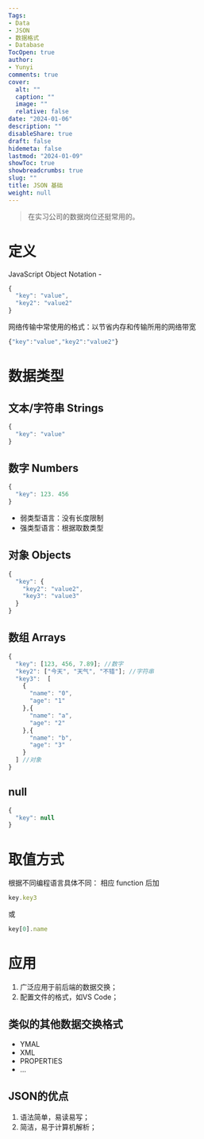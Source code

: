 ```yaml
---
Tags:
- Data
- JSON
- 数据格式
- Database
TocOpen: true
author:
- Yunyi
comments: true
cover:
  alt: ""
  caption: ""
  image: ""
  relative: false
date: "2024-01-06"
description: ""
disableShare: true
draft: false
hidemeta: false
lastmod: "2024-01-09"
showToc: true
showbreadcrumbs: true
slug: ""
title: JSON 基础
weight: null
---
```



> 在实习公司的数据岗位还挺常用的。

# 定义

JavaScript Object Notation -

```JavaScript
{
  "key": "value",
  "key2": "value2"
}
```

网络传输中常使用的格式：以节省内存和传输所用的网络带宽
```JavaScript
{"key":"value","key2":"value2"}
```

# 数据类型

## 文本/字符串 Strings
```JavaScript
{
  "key": "value"
}
```

## 数字 Numbers
```JavaScript
{
  "key": 123. 456
}
```

- 弱类型语言：没有长度限制
- 强类型语言：根据取数类型

## 对象 Objects
```JavaScript
{
  "key": {
    "key2": "value2",
    "key3": "value3"
  }
}
```

## 数组 Arrays
```JavaScript
{
  "key": [123, 456, 7.89]; //数字
  "key2": ["今天", "天气", "不错"]; //字符串
  "key3":  [
    {
      "name": "0",
      "age": "1"
    },{
      "name": "a",
      "age": "2"
    },{
      "name": "b",
      "age": "3"
    }
  ] //对象
} 
```

## null
```JavaScript
{
  "key": null
}
```

# 取值方式
根据不同编程语言具体不同：
相应 function 后加
```JavaScript
key.key3
```
或
```JavaScript
key[0].name
```

# 应用
1. 广泛应用于前后端的数据交换；
2. 配置文件的格式，如VS Code；

## 类似的其他数据交换格式
- YMAL
- XML
- PROPERTIES
- ...

## JSON的优点
1. 语法简单，易读易写；
2. 简洁，易于计算机解析；
